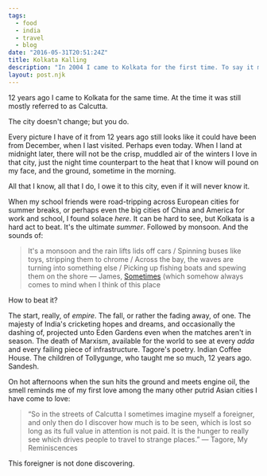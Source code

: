 ```yaml
---
tags:
  - food
  - india
  - travel
  - blog
date: "2016-05-31T20:51:24Z"
title: Kolkata Kalling
description: "In 2004 I came to Kolkata for the first time. To say it made an impression would be an understatement. From time to time, I still return to it." 
layout: post.njk
---
```


12 years ago I came to Kolkata for the same time. At the time it was still mostly referred to as Calcutta. 

The city doesn't change; but you do.

Every picture I have of it from 12 years ago still looks like it could have been from December, when I last visited. Perhaps even today. When I land at midnight later, there will not be the crisp, muddled air of the winters I love in that city, just the night time counterpart to the heat that I know will pound on my face, and the ground, sometime in the morning.

All that I know, all that I do, I owe it to this city, even if it will never know it.

When my school friends were road-tripping across European cities for summer breaks, or perhaps even the big cities of China and America for work and school, I found solace *here*. It can be hard to see, but Kolkata is a hard act to beat. It's the ultimate *summer*. Followed by monsoon. And the sounds of:

> It's a monsoon and the rain lifts lids off cars /
> Spinning buses like toys, stripping them to chrome /
> Across the bay, the waves are turning into something else / 
> Picking up fishing boats and spewing them on the shore — James, [Sometimes](https://www.youtube.com/watch?v=ejU5YAHN3vQ) (which somehow always comes to mind when I think of this place

How to beat it?

The start, really, of *empire*. The fall, or rather the fading away, of one. The majesty of India's cricketing hopes and dreams, and occasionally the dashing of, projected unto Eden Gardens even when the matches aren't in season. The death of Marxism, available for the world to see at every *adda* and every failing piece of infrastructure. Tagore's poetry. Indian Coffee House. The children of Tollygunge, who taught me so much, 12 years ago. Sandesh.

On hot afternoons when the sun hits the ground and meets engine oil, the smell reminds me of my first love among the many other putrid Asian cities I have come to love:

> “So in the streets of Calcutta I sometimes imagine myself a foreigner, and only then do I discover how much is to be seen, which is lost so long as its full value in attention is not paid. It is the hunger to really see which drives people to travel to strange places.” — Tagore, My Reminiscences

This foreigner is not done discovering.
